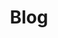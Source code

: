 ---
title: "Blog"
draft: false
# page title background image
bg_image: "images/backgrounds/page-title.jpg"
# meta description
description : "this is meta description"
---